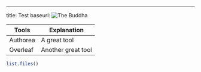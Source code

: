 ---
title: Test
baseurl: 
![The Buddha](https://www.authorea.com/users/2191/articles/157057-authorea-github-nteract-atom/master/file/buddha.jpg)

| Tools | Explanation            |
|-------|------------------------|
| Authorea | A great tool        |
| Overleaf | Another great tool  |


```R
list.files()
```
